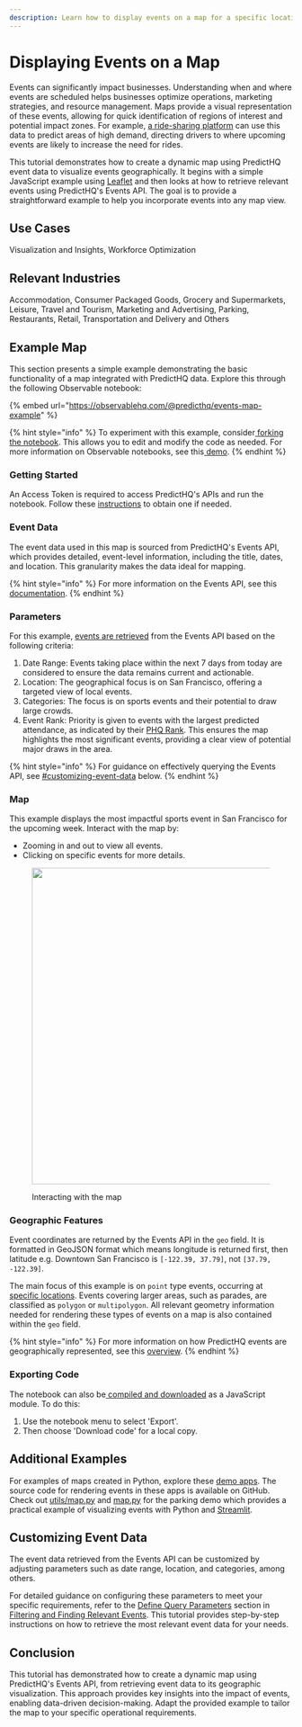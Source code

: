 ```yaml
---
description: Learn how to display events on a map for a specific location.
---
```


# Displaying Events on a Map

Events can significantly impact businesses. Understanding when and where events are scheduled helps businesses optimize operations, marketing strategies, and resource management. Maps provide a visual representation of these events, allowing for quick identification of regions of interest and potential impact zones. For example, [a ride-sharing platform](https://www.predicthq.com/blog/4-ways-event-data-enhances-rideshare-and-mobility-app-ui) can use this data to predict areas of high demand, directing drivers to where upcoming events are likely to increase the need for rides.

This tutorial demonstrates how to create a dynamic map using PredictHQ event data to visualize events geographically. It begins with a simple JavaScript example using [Leaflet](https://leafletjs.com/) and then looks at how to retrieve relevant events using PredictHQ's Events API. The goal is to provide a straightforward example to help you incorporate events into any map view.

## Use Cases

Visualization and Insights, Workforce Optimization

## Relevant Industries

Accommodation, Consumer Packaged Goods, Grocery and Supermarkets, Leisure, Travel and Tourism, Marketing and Advertising, Parking, Restaurants, Retail, Transportation and Delivery and Others

## Example Map

This section presents a simple example demonstrating the basic functionality of a map integrated with PredictHQ data. Explore this through the following Observable notebook:

{% embed url="https://observablehq.com/@predicthq/events-map-example" %}

{% hint style="info" %}
To experiment with this example, consider[ forking the notebook](https://observablehq.com/documentation/notebooks/forking). This allows you to edit and modify the code as needed. For more information on Observable notebooks, see this[ demo](https://observablehq.com/@observablehq/demo).
{% endhint %}

### Getting Started

An Access Token is required to access PredictHQ's APIs and run the notebook. Follow these [instructions](broken-reference) to obtain one if needed.

### Event Data

The event data used in this map is sourced from PredictHQ's Events API, which provides detailed, event-level information, including the title, dates, and location. This granularity makes the data ideal for mapping.

{% hint style="info" %}
For more information on the Events API, see this [documentation](../../../api/events/search-events.md).
{% endhint %}

### Parameters

For this example, [events are retrieved](https://observablehq.com/@predicthq/events-map-example#fetchEvents) from the Events API based on the following criteria:

1. Date Range: Events taking place within the next 7 days from today are considered to ensure the data remains current and actionable.
2. Location: The geographical focus is on San Francisco, offering a targeted view of local events.
3. Categories: The focus is on sports events and their potential to draw large crowds.
4. Event Rank: Priority is given to events with the largest predicted attendance, as indicated by their [PHQ Rank](../../predicthq-data/ranks/phq-rank.md). This ensures the map highlights the most significant events, providing a clear view of potential major draws in the area.

{% hint style="info" %}
For guidance on effectively querying the Events API, see [#customizing-event-data](displaying-events-on-a-map.md#customizing-event-data "mention") below.
{% endhint %}

### Map

This example displays the most impactful sports event in San Francisco for the upcoming week. Interact with the map by:

* Zooming in and out to view all events.
* Clicking on specific events for more details.

<figure><img src="https://lh7-us.googleusercontent.com/docsz/AD_4nXdFMd0QGP6NB67jU-826iGqRO-u5vNx4o4TEAKbgk9HI0uEJFLm-l84383lOPmK78hGVIEi_m5Jz8_Ed2H-qNVwBI0qFvBwjcaLGkDAvgX6jWsyGpiTU1CMUqV95V8AYfC21U8hlCqNr1QGcXLofXG8zjBf?key=Zcee3-lj9wWgy6r9JpJLQw" alt="" width="563"><figcaption><p>Interacting with the map</p></figcaption></figure>

### Geographic Features

Event coordinates are returned by the Events API in the `geo` field. It is formatted in GeoJSON format which means longitude is returned first, then latitude e.g. Downtown San Francisco is `[-122.39, 37.79]`, not `[37.79, -122.39]`.

The main focus of this example is on `point` type events, occurring at [specific locations](https://docs.predicthq.com/getting-started/guides/geolocation-guides/overview#basic-location). Events covering larger areas, such as parades, are classified as `polygon` or `multipolygon`. All relevant geometry information needed for rendering these types of events on a map is also contained within the `geo` field.

{% hint style="info" %}
For more information on how PredictHQ events are geographically represented, see this [overview](../geolocation-guides/overview.md).
{% endhint %}

### Exporting Code

The notebook can also be[ compiled and downloaded](https://observablehq.com/documentation/embeds/advanced#notebooks-as-es-modules) as a JavaScript module. To do this:

1. Use the notebook menu to select 'Export'.
2. Then choose 'Download code' for a local copy.

## Additional Examples

For examples of maps created in Python, explore these [demo apps](../streamlit-demo-apps.md). The source code for rendering events in these apps is available on GitHub. Check out [utils/map.py](https://github.com/predicthq/streamlit-parking-demo/blob/main/utils/map.py) and [map.py](https://github.com/predicthq/streamlit-parking-demo/blob/main/map.py) for the parking demo which provides a practical example of visualizing events with Python and [Streamlit](https://streamlit.io/).&#x20;

## Customizing Event Data

The event data retrieved from the Events API can be customized by adjusting parameters such as date range, location, and categories, among others.&#x20;

For detailed guidance on configuring these parameters to meet your specific requirements, refer to the [Define Query Parameters](filtering-and-finding-relevant-events.md#step-1.-define-query-parameters-for-the-events-api) section in [Filtering and Finding Relevant Events](filtering-and-finding-relevant-events.md). This tutorial provides step-by-step instructions on how to retrieve the most relevant event data for your needs.

## Conclusion

This tutorial has demonstrated how to create a dynamic map using PredictHQ's Events API, from retrieving event data to its geographic visualization. This approach provides key insights into the impact of events, enabling data-driven decision-making. Adapt the provided example to tailor the map to your specific operational requirements.
